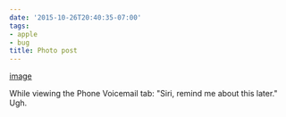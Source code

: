```yaml
---
date: '2015-10-26T20:40:35-07:00'
tags:
- apple
- bug
title: Photo post
---
```


[image](/img/2015-10-27-photo-post/984c7879dfcceb640d7b3938ff343deb953f8f3ad50c0cc4669ed9215fcba574.png)

While viewing the Phone Voicemail tab: "Siri, remind me about this later." Ugh.
